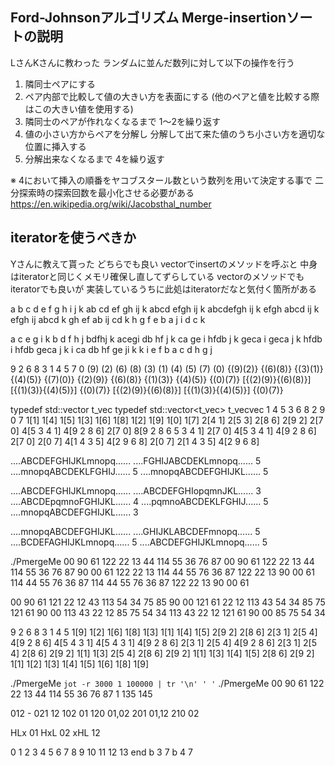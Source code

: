 ## Ford-Johnsonアルゴリズム Merge-insertionソートの説明
LさんKさんに教わった
ランダムに並んだ数列に対して以下の操作を行う
1. 隣同士ペアにする
2. ペア内部で比較して値の大きい方を表面にする (他のペアと値を比較する際はこの大きい値を使用する)
3. 隣同士のペアが作れなくなるまで 1〜2を繰り返す
4. 値の小さい方からペアを分解し 分解して出て来た値のうち小さい方を適切な位置に挿入する
5. 分解出来なくなるまで 4を繰り返す

※ 4において挿入の順番をヤコブスタール数という数列を用いて決定する事で 二分探索時の探索回数を最小化させる必要がある
https://en.wikipedia.org/wiki/Jacobsthal_number

## iteratorを使うべきか
Yさんに教えて貰った
どちらでも良い
vectorでinsertのメソッドを呼ぶと 中身はiteratorと同じくメモリ確保し直してずらしている
vectorのメソッドでもiteratorでも良いが 実装しているうちに此処はiteratorだなと気付く箇所がある

a b c d e f g h i j k
ab cd ef gh ij k
abcd efgh ij k
abcdefgh ij k
efgh abcd ij k
efgh ij abcd k
gh ef ab ij cd k
h g f e b a j i d c k 

a c e g i k b d f h j
bdfhj k  acegi
db hf j k  ca ge i
hfdb j k  geca i
geca j k  hfdb i
hfdb geca j k  i
ca db hf ge ji k
k i e f b a c d h g j 

9 2 6 8 3 1 4 5 7 0
(9) (2) (6) (8) (3) (1) (4) (5) (7) (0)
{(9)(2)} {(6)(8)} {(3)(1)} {(4)(5)} {(7)(0)}
{(2)(9)} {(6)(8)} {(1)(3)} {(4)(5)} {(0)(7)}
[{(2)(9)}{(6)(8)}] [{(1)(3)}{(4)(5)}] {(0)(7)}
[{(2)(9)}{(6)(8)}] [{(1)(3)}{(4)(5)}] {(0)(7)}

typedef std::vector<int>	t_vec
typedef std::vector<t_vec>	t_vecvec
1 4 5 3 6 8 2 9 0 7
1[1] 1[4] 1[5] 1[3] 1[6] 1[8] 1[2] 1[9] 1[0] 1[7]
2[4 1] 2[5 3] 2[8 6] 2[9 2] 2[7 0]
4[5 3 4 1] 4[9 2 8 6] 2[7 0]
8[9 2 8 6 5 3 4 1] 2[7 0]
4[5 3 4 1] 4[9 2 8 6] 2[7 0]
2[0 7] 4[1 4 3 5] 4[2 9 6 8]
2[0 7] 2[1 4 3 5] 4[2 9 6 8]

....ABCDEFGHIJKLmnopq......
....FGHIJABCDEKLmnopq...... 5
....mnopqABCDEKLFGHIJ...... 5
....mnopqABCDEFGHIJKL...... 5

....ABCDEFGHIJKLmnopq......
....ABCDEFGHIopqmnJKL...... 3
....ABCDEpqmnoFGHIJKL...... 4
....pqmnoABCDEKLFGHIJ...... 5
....mnopqABCDEFGHIJKL...... 3

....mnopqABCDEFGHIJKL......
....GHIJKLABCDEFmnopq...... 5
....BCDEFAGHIJKLmnopq...... 5
....ABCDEFGHIJKLmnopq...... 5

 ./PmergeMe 00 90 61 122 22 13 44 114 55 36 76 87
 00 90  61    122 22  13      44 114  55    36 76  87
 90 00  61    122 22  13      114 44  55    76 36  87
122 22  13    90 00  61       114 44  55    76 36  87
114 44  55    76 36  87       122 22  13    90 00  61

  00 90   61 121    22 12   43 113    54 34  75 85
  90 00  121  61    22 12  113  43    54 34  85 75
 121 61   90  00   113 43   22  12    85 75  54 34
 113 43   22  12   121 61   90  00    85 75  54 34

9 2 6 8 3 1 4 5
1[9] 1[2] 1[6] 1[8] 1[3] 1[1] 1[4] 1[5]
2[9 2] 2[8 6] 2[3 1] 2[5 4]
4[9 2 8 6] 4[5 4 3 1]
4[5 4 3 1] 4[9 2 8 6]
2[3 1] 2[5 4] 4[9 2 8 6]
2[3 1] 2[5 4] 2[8 6] 2[9 2]
1[1] 1[3] 2[5 4] 2[8 6] 2[9 2]
1[1] 1[3] 1[4] 1[5] 2[8 6] 2[9 2]
1[1] 1[2] 1[3] 1[4] 1[5] 1[6] 1[8] 1[9]

./PmergeMe `jot -r 3000 1 100000 | tr '\n' ' '`
./PmergeMe  00 90 61 122 22 13 44 114 55 36 76 87 1 135 145

012	-
021	12
102	01
120	01,02
201	01,12
210	02

HLx	01
HxL	02
xHL	12

 0  1  2  3  4  5  6  7  8  9 10 11 12 13 end
b         3        7
b         4        7

